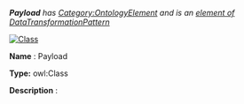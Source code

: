 ___Payload__ 
 has
 [Category:OntologyElement](../../Category/OntologyElement "Category:OntologyElement") 
 and is an
 [element of](../../Property/ElementOf "Property:ElementOf") 
[DataTransformationPattern](../../Submissions/DataTransformationPattern "Submissions:DataTransformationPattern")_




  





[![Class](../../images/thumb/2/27/Class.gif/45px-Class.gif)](../../Image/Class.gif "Class")


__Name__ 
 : Payload
 



__Type:__ 
 owl:Class
 



__Description__ 
 :